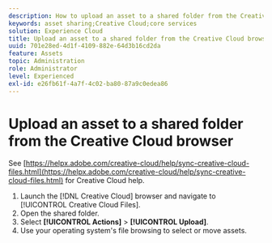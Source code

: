 ```yaml
---
description: How to upload an asset to a shared folder from the Creative Cloud browser to Experience Cloud.
keywords: asset sharing;Creative Cloud;core services
solution: Experience Cloud
title: Upload an asset to a shared folder from the Creative Cloud browser 
uuid: 701e28ed-4d1f-4109-882e-64d3b16cd2da
feature: Assets
topic: Administration
role: Administrator
level: Experienced
exl-id: e26fb61f-4a7f-4c02-ba80-87a9c0edea86
---
```

# Upload an asset to a shared folder from the Creative Cloud browser

See [https://helpx.adobe.com/creative-cloud/help/sync-creative-cloud-files.html](https://helpx.adobe.com/creative-cloud/help/sync-creative-cloud-files.html) for Creative Cloud help.

1. Launch the [!DNL Creative Cloud] browser and navigate to [!UICONTROL Creative Cloud Files].
1. Open the shared folder.
1. Select **[!UICONTROL Actions]** > **[!UICONTROL Upload]**.
1. Use your operating system's file browsing to select or move assets.
